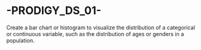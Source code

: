 # -PRODIGY_DS_01-
Create a bar chart or histogram to visualize the distribution of a categorical or continuous variable, such as the distribution of ages or genders in a population.

